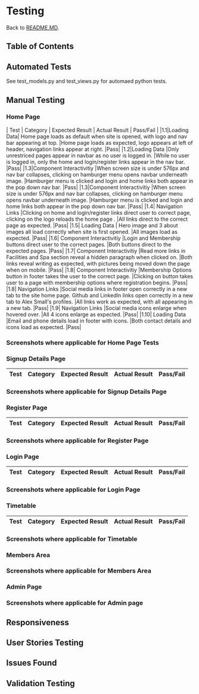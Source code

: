# Testing
Back to [README.MD](https://github.com/AlexSmall96/Rural-Fitness/blob/main/README.md).
## Table of Contents

## Automated Tests
See test_models.py and test_views.py for automaed python tests.
## Manual Testing

 
### Home Page
 
| Test | Category         | Expected Result                     | Actual Result                                              | Pass/Fail |
|1.1|Loading Data|
Home page loads as default when site is opened, with logo and nav bar appearing at top.
|Home page loads as expected, logo appears at left of header, navigation links appear at right.
|Pass|
|1.2|Loading Data
|Only unrestriced pages appear in navbar as no user is logged in. 
|While no user is logged in, only the home and login/register links appear in the nav bar.
|Pass|
|1.3|Component Interactivitiy
|When screen size is under 576px and nav bar collapses, clicking on hamburger menu opens navbar underneath image. 
|Hamburger menu is clicked and login and home links both appear in the pop down nav bar.
|Pass|
|1.3|Component Interactivitiy
|When screen size is under 576px and nav bar collapses, clicking on hamburger menu opens navbar underneath image. 
|Hamburger menu is clicked and login and home links both appear in the pop down nav bar.
|Pass|
|1.4| Navigation Links
|Clicking on  home and login/register links direct user to correct page, clicking on the logo reloads the home page .
|All links direct to the correct page as expected.
|Pass|
|1.5| Loading Data
| Hero image and 3 about images all load correctly when site is first opened.
|All images load as expected.
|Pass|
|1.6| Component Interactivitiy
|Login and Membership buttons direct user to the correct pages.
|Both buttons direct to the expected pages.
|Pass|
|1.7| Component Interactivitiy
|Read more links in Facilities and Spa section reveal a hidden paragraph when clicked on.
|Both links reveal writing as expected, with pictures being moved down the page when on mobile.
|Pass|
|1.8| Component Interactivitiy
|Membership Options button in footer takes the user to the correct page.
|Clicking on button takes user to a page with membership options where registration begins.
|Pass|
|1.8| Navigation Links
|Social media links in footer open correctly in a new tab to the site home page. Github and LinkedIn links open correctly in a new tab to Alex Small's profiles.
|All links work as expected, with all appearing in a new tab.
|Pass|
|1.9| Navigation Links
|Social media icons enlarge when hovered over.
|All 4 icons enlarge as expected.
|Pass|
|1.10| Loading Data
|Email and phone details load in footer with icons.
|Both contact details and icons load as expected.
|Pass|

### Screenshots where applicable for Home Page Tests


### Signup Details Page

| Test | Category         | Expected Result                     | Actual Result                                              | Pass/Fail |
|------|------------------|-------------------------------------|------------------------------------------------------------|-----------|

### Screenshots where applicable for Signup Details Page


### Register Page

| Test | Category         | Expected Result                     | Actual Result                                              | Pass/Fail |
|------|------------------|-------------------------------------|------------------------------------------------------------|-----------|


### Screenshots where applicable for Register Page

### Login Page

| Test | Category         | Expected Result                     | Actual Result                                              | Pass/Fail |
|------|------------------|-------------------------------------|------------------------------------------------------------|-----------|

### Screenshots where applicable for Login Page


### Timetable

| Test | Category         | Expected Result                     | Actual Result                                              | Pass/Fail |
|------|------------------|-------------------------------------|------------------------------------------------------------|-----------|

### Screenshots where applicable for Timetable


### Members Area

### Screenshots where applicable for Members Area

### Admin Page 

### Screenshots where applicable for Admin page

## Responsiveness

## User Stories Testing

## Issues Found
 
## Validation Testing

